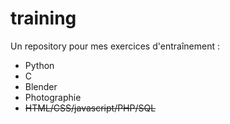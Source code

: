 # training
Un repository pour mes exercices d'entraînement :
* Python
* C
* Blender
* Photographie
* <s>HTML/CSS/javascript/PHP/SQL</s>
